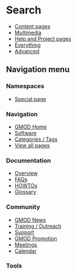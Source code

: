 



<span id="top"></span>




# <span dir="auto">Search</span>








- [Content
  pages](/mediawiki/index.php?title=Special:Search&search=&fulltext=Search&profile=default "Search in (Main)")
- [Multimedia](/mediawiki/index.php?title=Special:Search&search=&fulltext=Search&profile=images "Search for files")
- [Help and Project
  pages](/mediawiki/index.php?title=Special:Search&search=&fulltext=Search&profile=help "Search in GMOD, Help")
- [Everything](/mediawiki/index.php?title=Special:Search&search=&fulltext=Search&profile=all "Search all of content (including talk pages)")
- [Advanced](/mediawiki/index.php?title=Special:Search&search=&fulltext=Search&profile=advanced "Search in custom namespaces")








## Navigation menu



### Namespaces

- <span id="ca-nstab-special">[Special
  page](/wiki/Special:Search "This is a special page, you cannot edit the page itself")</span>






### Navigation



- <span id="n-GMOD-Home">[GMOD Home](/wiki/Main_Page)</span>
- <span id="n-Software">[Software](/wiki/GMOD_Components)</span>
- <span id="n-Categories-.2F-Tags">[Categories /
  Tags](/wiki/Categories)</span>
- <span id="n-View-all-pages">[View all
  pages](/wiki/Special:AllPages)</span>




### Documentation



- <span id="n-Overview">[Overview](/wiki/Overview)</span>
- <span id="n-FAQs">[FAQs](/wiki/Category%253AFAQ)</span>
- <span id="n-HOWTOs">[HOWTOs](/wiki/Category%253AHOWTO)</span>
- <span id="n-Glossary">[Glossary](/wiki/Glossary)</span>




### Community



- <span id="n-GMOD-News">[GMOD News](/wiki/GMOD_News)</span>
- <span id="n-Training-.2F-Outreach">[Training /
  Outreach](/wiki/Training_and_Outreach)</span>
- <span id="n-Support">[Support](/wiki/Support)</span>
- <span id="n-GMOD-Promotion">[GMOD
  Promotion](/wiki/GMOD_Promotion)</span>
- <span id="n-Meetings">[Meetings](/wiki/Meetings)</span>
- <span id="n-Calendar">[Calendar](/wiki/Calendar)</span>




### Tools












<!-- -->




